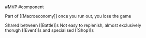 #MVP 
#component 

Part of [[Macroeconomy]] 
once you run out, you lose the game

Shared between [[Battle]]s
Not easy to replenish, almost exclusively thorugh [[Event]]s and specialised [[Shop]]s